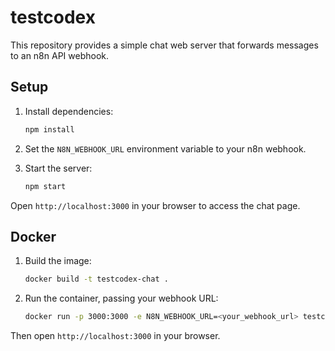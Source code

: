 # testcodex

This repository provides a simple chat web server that forwards messages to an n8n API webhook.

## Setup

1. Install dependencies:
   ```bash
   npm install
   ```

2. Set the `N8N_WEBHOOK_URL` environment variable to your n8n webhook.

3. Start the server:
   ```bash
   npm start
   ```

Open `http://localhost:3000` in your browser to access the chat page.

## Docker

1. Build the image:
   ```bash
   docker build -t testcodex-chat .
   ```
2. Run the container, passing your webhook URL:
   ```bash
   docker run -p 3000:3000 -e N8N_WEBHOOK_URL=<your_webhook_url> testcodex-chat
   ```

Then open `http://localhost:3000` in your browser.
